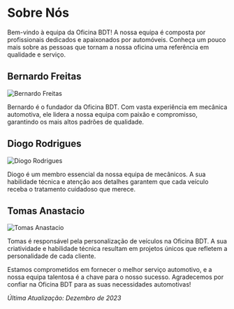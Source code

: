 # Sobre Nós

Bem-vindo à equipa da Oficina BDT! A nossa equipa é composta por profissionais dedicados e apaixonados por automóveis. Conheça um pouco mais sobre as pessoas que tornam a nossa oficina uma referência em qualidade e serviço.

## Bernardo Freitas

![Bernardo Freitas](https://cdn4.iconfinder.com/data/icons/job-resume-9/100/job_work_office-15-512.png)

Bernardo é o fundador da Oficina BDT. Com vasta experiência em mecânica automotiva, ele lidera a nossa equipa com paixão e compromisso, garantindo os mais altos padrões de qualidade.

## Diogo Rodrigues

![Diogo Rodrigues](https://cdn-icons-png.flaticon.com/512/843/843251.png)

Diogo é um membro essencial da nossa equipa de mecânicos. A sua habilidade técnica e atenção aos detalhes garantem que cada veículo receba o tratamento cuidadoso que merece.

## Tomas Anastacio

![Tomas Anastacio](https://cdn-icons-png.flaticon.com/512/9576/9576233.png)

Tomas é responsável pela personalização de veículos na Oficina BDT. A sua criatividade e habilidade técnica resultam em projetos únicos que refletem a personalidade de cada cliente.

Estamos comprometidos em fornecer o melhor serviço automotivo, e a nossa equipa talentosa é a chave para o nosso sucesso. Agradecemos por confiar na Oficina BDT para as suas necessidades automotivas!

*Última Atualização: Dezembro de 2023*
